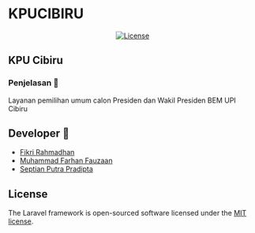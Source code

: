 
# KPUCIBIRU  
<p align="center">
<a href="https://packagist.org/packages/laravel/framework"><img src="https://img.shields.io/packagist/l/laravel/framework" alt="License"></a>
</p>

## KPU Cibiru

### Penjelasan :speech_balloon: 
Layanan pemilihan umum calon Presiden dan Wakil Presiden BEM UPI Cibiru


<!-- ## Cara menjalankan source code ini :mag_right:
``` bash
# install dependencies
$ composer update

# database structure
$ php artisan migrate

# start project
$ php artisan serve

## Cara commit
$ git add .
$ git commit -m "text"
$ git push -u origin master

## Cek Status
$ git status

## Cara Pull
$ git pull origin master
``` -->

## Developer :mag_right:
- [Fikri Rahmadhan](https://github.com/FikriEbods)
- [Muhammad Farhan Fauzaan](https://github.com/faruzaan)
- [Septian Putra Pradipta](https://github.com/TitamSeptian)

## License

The Laravel framework is open-sourced software licensed under the [MIT license](https://opensource.org/licenses/MIT).
